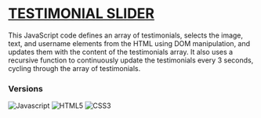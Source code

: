# [TESTIMONIAL SLIDER](https://guavalines.github.io/Testimonial_Slider/)

This JavaScript code defines an array of testimonials, selects the image, text, and username elements from the HTML using DOM manipulation, and updates them with the content of the testimonials array. It also uses a recursive function to continuously update the testimonials every 3 seconds, cycling through the array of testimonials.

### Versions

![Javascript](https://img.shields.io/badge/JavaScript-323330?style=for-the-badge&logo=javascript&logoColor=F7DF1E)
![HTML5](https://img.shields.io/badge/HTML5-E34F26?style=for-the-badge&logo=html5&logoColor=white)
![CSS3](https://img.shields.io/badge/CSS3-1572B6?style=for-the-badge&logo=css3&logoColor=white)
